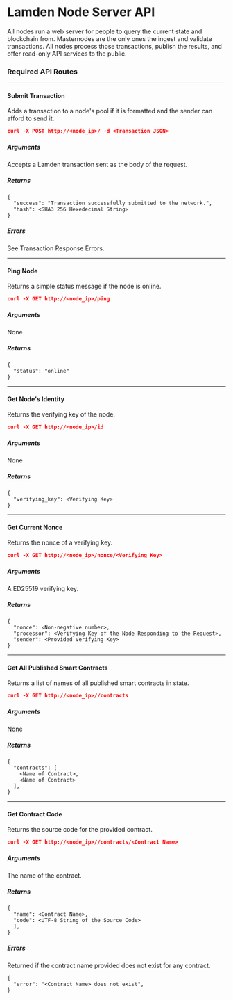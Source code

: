 # Lamden Node Server API

All nodes run a web server for people to query the current state and blockchain from. Masternodes are the only ones the ingest and validate transactions. All nodes process those transactions, publish the results, and offer read-only API services to the public.

### Required API Routes

---

#### Submit Transaction
Adds a transaction to a node's pool if it is formatted and the sender can afford to send it.

```json
curl -X POST http://<node_ip>/ -d <Transaction JSON>
```
##### Arguments
Accepts a Lamden transaction sent as the body of the request.

##### Returns
```
{
  "success": "Transaction successfully submitted to the network.",
  "hash": <SHA3 256 Hexedecimal String>
}
```
##### Errors
See Transaction Response Errors.

---

#### Ping Node
Returns a simple status message if the node is online.

```json
curl -X GET http://<node_ip>/ping
```
##### Arguments
None

##### Returns
```
{
  "status": "online"
}
```

---

#### Get Node's Identity
Returns the verifying key of the node.

```json
curl -X GET http://<node_ip>/id
```
##### Arguments
None

##### Returns
```
{
  "verifying_key": <Verifying Key>
}
```

---

#### Get Current Nonce
Returns the nonce of a verifying key.

```json
curl -X GET http://<node_ip>/nonce/<Verifying Key>
```
##### Arguments
A ED25519 verifying key.

##### Returns
```
{
  "nonce": <Non-negative number>,
  "processor": <Verifying Key of the Node Responding to the Request>,
  "sender": <Provided Verifying Key>
}
```

---

#### Get All Published Smart Contracts
Returns a list of names of all published smart contracts in state.

```json
curl -X GET http://<node_ip>//contracts
```
##### Arguments
None

##### Returns
```
{
  "contracts": [
    <Name of Contract>,
    <Name of Contract>
  ],
}
```

---

#### Get Contract Code
Returns the source code for the provided contract.

```json
curl -X GET http://<node_ip>//contracts/<Contract Name>
```
##### Arguments
The name of the contract.

##### Returns
```
{
  "name": <Contract Name>,
  "code": <UTF-8 String of the Source Code>
  ],
}
```
##### Errors
Returned if the contract name provided does not exist for any contract.
```
{
  "error": "<Contract Name> does not exist",
}
```
